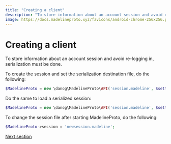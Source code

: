 ```yaml
---
title: "Creating a client"
description: "To store information about an account session and avoid re-logging in, serialization must be done."
image: https://docs.madelineproto.xyz/favicons/android-chrome-256x256.png
---
```

# Creating a client

To store information about an account session and avoid re-logging in, serialization must be done.

To create the session and set the serialization destination file, do the following:
```php
$MadelineProto = new \danog\MadelineProto\API('session.madeline', $settings); // The session will be serialized to session.madeline
```

Do the same to load a serialized session:
```php
$MadelineProto = new \danog\MadelineProto\API('session.madeline', $settings);  // The session will be loaded from session.madeline
```  


To change the session file after starting MadelineProto, do the following:
```php
$MadelineProto->session = 'newsession.madeline';
```

<a href="https://docs.madelineproto.xyz/docs/LOGIN.html">Next section</a>